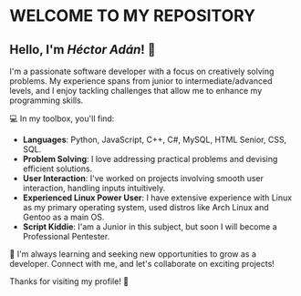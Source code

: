 # WELCOME TO MY REPOSITORY

## Hello, I'm *Héctor Adán*! 👋
I'm a passionate software developer with a focus on creatively solving problems. My experience spans from junior to intermediate/advanced levels, and I enjoy tackling challenges that allow me to enhance my programming skills.

💻 In my toolbox, you'll find:

- **Languages**: Python, JavaScript, C++, C#, MySQL, HTML Senior, CSS, SQL.
- **Problem Solving**: I love addressing practical problems and devising efficient solutions.
- **User Interaction**: I've worked on projects involving smooth user interaction, handling inputs intuitively.
- **Experienced Linux Power User**: I have extensive experience with Linux as my primary operating system, used distros like Arch Linux and Gentoo as a main OS.
- **Script Kiddie**: I'am a Junior in this subject, but soon I will become a Professional Pentester.

🌱 I'm always learning and seeking new opportunities to grow as a developer. Connect with me, and let's collaborate on exciting projects!

Thanks for visiting my profile! 🚀
